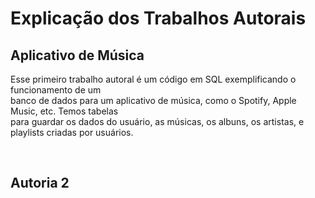 <div>
<h1>Explicação dos Trabalhos Autorais</h1>
<h2>Aplicativo de Música</h2>
<p>Esse primeiro trabalho autoral é um código em SQL exemplificando o funcionamento de um<br>banco de dados para um aplicativo de música, como o Spotify, Apple Music, etc. Temos tabelas<br>para guardar os dados do usuário, as músicas, os albuns, os artistas, e playlists criadas por usuários.</p><br>
<h2>Autoria 2</h2>
